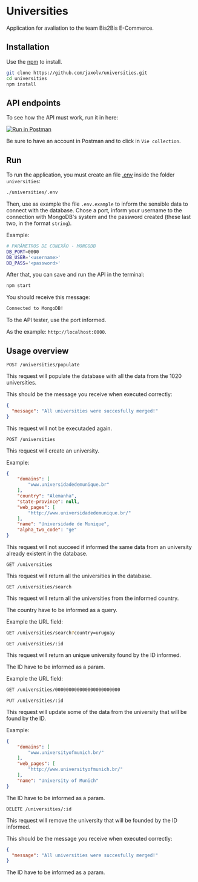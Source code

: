 # Universities

Application for avaliation to the team Bis2Bis E-Commerce.


## Installation

Use the [npm](https://www.npmjs.com/) to install.

```bash
git clone https://github.com/jaxolv/universities.git
cd universities
npm install
```

## API endpoints

To see how the API must work, run it in here:

[![Run in Postman](https://run.pstmn.io/button.svg)](https://app.getpostman.com/run-collection/23352447-4f1a1cc6-214b-4493-bfac-cd558af271c2?action=collection%2Ffork&collection-url=entityId%3D23352447-4f1a1cc6-214b-4493-bfac-cd558af271c2%26entityType%3Dcollection%26workspaceId%3Dd8639506-d2bf-4cd4-8206-57d775d5182a)

Be sure to have an account in Postman and to click in `Vie collection`. 


## Run

To run the application, you must create an file [.env](https://www.npmjs.com/package/dotenv) inside the folder `universities`:

```bash
./universities/.env
```

Then, use as example the file ```.env.example``` to inform the sensible data to connect with the database. Chose a port, inform your username to the connection with MongoDB's system and the password created (these last two, in the format `string`).

Example:
```bash
# PARÂMETROS DE CONEXÃO - MONGODB
DB_PORT=0000
DB_USER='<username>'
DB_PASS='<password>'
```

After that, you can save and run the API in the terminal:

```bash
npm start
```

You should receive this message:
```bash
Connected to MongoDB!
```

To the API tester, use the port informed.

As the example: `http://localhost:0000`.

## Usage overview

`POST /universities/populate`

This request will populate the database with all the data from the 1020 universities.

This should be the message you receive when executed correctly:
```json
{
  "message": "All universities were succesfully merged!"
}
```

This request will not be executaded again.

`POST /universities`

This request will create an university.

Example:
```json
{
    "domains": [
        "www.universidadedemunique.br"
    ],
    "country": "Alemanha",
    "state-province": null,
    "web_pages": [
        "http://www.universidadedemunique.br/"
    ],
    "name": "Universidade de Munique",
    "alpha_two_code": "ge"
}
```

This request will not succeed if informed the same data from an university already existent in the database.


`GET /universities`

This request will return all the universities in the database.

`GET /universities/search`

This request will return all the universities from the informed country.

The country have to be informed as a query.

Example the URL field:
```bash
GET /universities/search?country=uruguay
```

`GET /universities/:id`

This request will return an unique university found by the ID informed.

The ID have to be informed as a param.

Example the URL field:
```bash
GET /universities/000000000000000000000000
```


`PUT /universities/:id`

This request will update some of the data from the university that will be found by the ID.

Example:
```json
{
    "domains": [
        "www.universityofmunich.br/"
    ],
    "web_pages": [
        "http://www.universityofmunich.br/"
    ],
    "name": "University of Munich"
}
```

The ID have to be informed as a param.

`DELETE /universities/:id`

This request will remove the university that will be founded by the ID informed.

This should be the message you receive when executed correctly:
```json
{
  "message": "All universities were succesfully merged!"
}
```

The ID have to be informed as a param.
